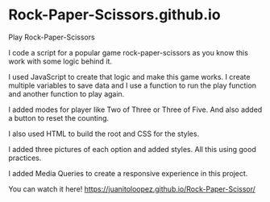 # Rock-Paper-Scissors.github.io
Play Rock-Paper-Scissors

I code a script for a popular game rock-paper-scissors as you know this work with some logic behind it. 

I used JavaScript to create that logic and make this game works. I create multiple variables to save data and I use a function to run the play function and another function to play again.  

I added modes for player like Two of Three or Three of Five. And also added a button to reset the counting. 

I also used HTML to build the root and CSS for the styles.

I added three pictures of each option and added styles. All this using good practices.

I added Media Queries to create a responsive experience in this project. 

You can watch it here! https://juanitoloopez.github.io/Rock-Paper-Scissor/
